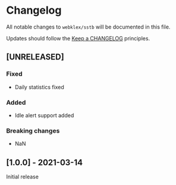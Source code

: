 # Changelog

All notable changes to `webklex/sstb` will be documented in this file.

Updates should follow the [Keep a CHANGELOG](http://keepachangelog.com/) principles.

## [UNRELEASED]
### Fixed
- Daily statistics fixed

### Added
- Idle alert support added

### Breaking changes
- NaN

## [1.0.0] - 2021-03-14
Initial release